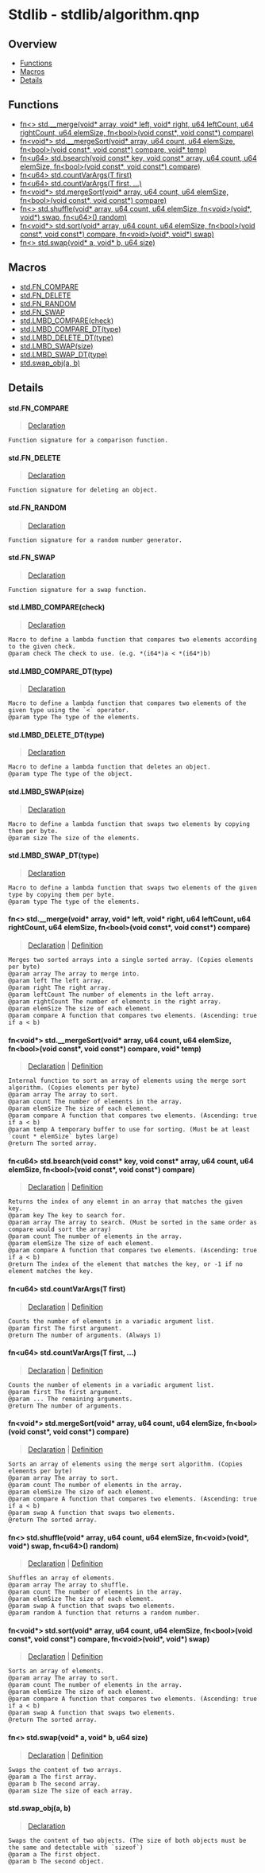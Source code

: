 
# Stdlib - stdlib/algorithm.qnp

## Overview
 - [Functions](#functions)
 - [Macros](#macros)
 - [Details](#details)


## Functions
 - [fn\<\> std.__merge(void* array, void* left, void* right, u64 leftCount, u64 rightCount, u64 elemSize, fn\<bool\>(void const*, void const*) compare)](#ref_ebbea47ab0159895afefb71fdb4ff376)
 - [fn\<void*\> std.__mergeSort(void* array, u64 count, u64 elemSize, fn\<bool\>(void const*, void const*) compare, void* temp)](#ref_1f22f6cdd86dbcb9114a5c400deaab51)
 - [fn\<u64\> std.bsearch(void const* key, void const* array, u64 count, u64 elemSize, fn\<bool\>(void const*, void const*) compare)](#ref_7620a3b85a107268b00cfae846da61b1)
 - [fn\<u64\> std.countVarArgs(T first)](#ref_a4780167fcc663d4b761f1085e061ac8)
 - [fn\<u64\> std.countVarArgs(T first, ...)](#ref_e891ca08f81c297ec7505f67ffe5fd3d)
 - [fn\<void*\> std.mergeSort(void* array, u64 count, u64 elemSize, fn\<bool\>(void const*, void const*) compare)](#ref_f8335c7fc67db19698fca73fe7d4164c)
 - [fn\<\> std.shuffle(void* array, u64 count, u64 elemSize, fn\<void\>(void*, void*) swap, fn\<u64\>() random)](#ref_83bccb6ff12a3cf3e7e3005acf7489b0)
 - [fn\<void*\> std.sort(void* array, u64 count, u64 elemSize, fn\<bool\>(void const*, void const*) compare, fn\<void\>(void*, void*) swap)](#ref_5c35fd71ac9180a270dc73eddf63e700)
 - [fn\<\> std.swap(void* a, void* b, u64 size)](#ref_89283c97d6eb9724f1a59f3d6ff0da26)

## Macros
 - [std.FN_COMPARE](#ref_3108e91a5c48769163cc6624f068efd4)
 - [std.FN_DELETE](#ref_ff917cbaff2d3e1adcb695ec32d9985c)
 - [std.FN_RANDOM](#ref_0bb2a59d76a8ee4551a6e71931197b31)
 - [std.FN_SWAP](#ref_c21fea908082a6590afa66534aac291d)
 - [std.LMBD_COMPARE(check)](#ref_ddc596d61f92363c82dbffbe1da9f53d)
 - [std.LMBD_COMPARE_DT(type)](#ref_5b91eafb258b9be7e596d2d9179b6b43)
 - [std.LMBD_DELETE_DT(type)](#ref_81e926c19b4035c433be5236c2fa1bf0)
 - [std.LMBD_SWAP(size)](#ref_90e85b2068dfe6c3582b342c4b67c5b4)
 - [std.LMBD_SWAP_DT(type)](#ref_37571d12e94a9eb9c066cc52c7b39c74)
 - [std.swap_obj(a, b)](#ref_829ac646b96c2fe9aeed71e858c87d5f)

## Details
#### <a id="ref_3108e91a5c48769163cc6624f068efd4"/>std.FN_COMPARE
> [Declaration](/stdlib/algorithm.qnp?plain=1#L11)
```qinp
Function signature for a comparison function.
```
#### <a id="ref_ff917cbaff2d3e1adcb695ec32d9985c"/>std.FN_DELETE
> [Declaration](/stdlib/algorithm.qnp?plain=1#L20)
```qinp
Function signature for deleting an object.
```
#### <a id="ref_0bb2a59d76a8ee4551a6e71931197b31"/>std.FN_RANDOM
> [Declaration](/stdlib/algorithm.qnp?plain=1#L17)
```qinp
Function signature for a random number generator.
```
#### <a id="ref_c21fea908082a6590afa66534aac291d"/>std.FN_SWAP
> [Declaration](/stdlib/algorithm.qnp?plain=1#L14)
```qinp
Function signature for a swap function.
```
#### <a id="ref_ddc596d61f92363c82dbffbe1da9f53d"/>std.LMBD_COMPARE(check)
> [Declaration](/stdlib/algorithm.qnp?plain=1#L24)
```qinp
Macro to define a lambda function that compares two elements according to the given check.
@param check The check to use. (e.g. *(i64*)a < *(i64*)b)
```
#### <a id="ref_5b91eafb258b9be7e596d2d9179b6b43"/>std.LMBD_COMPARE_DT(type)
> [Declaration](/stdlib/algorithm.qnp?plain=1#L28)
```qinp
Macro to define a lambda function that compares two elements of the given type using the `<` operator.
@param type The type of the elements.
```
#### <a id="ref_81e926c19b4035c433be5236c2fa1bf0"/>std.LMBD_DELETE_DT(type)
> [Declaration](/stdlib/algorithm.qnp?plain=1#L40)
```qinp
Macro to define a lambda function that deletes an object.
@param type The type of the object.
```
#### <a id="ref_90e85b2068dfe6c3582b342c4b67c5b4"/>std.LMBD_SWAP(size)
> [Declaration](/stdlib/algorithm.qnp?plain=1#L32)
```qinp
Macro to define a lambda function that swaps two elements by copying them per byte.
@param size The size of the elements.
```
#### <a id="ref_37571d12e94a9eb9c066cc52c7b39c74"/>std.LMBD_SWAP_DT(type)
> [Declaration](/stdlib/algorithm.qnp?plain=1#L36)
```qinp
Macro to define a lambda function that swaps two elements of the given type by copying them per byte.
@param type The type of the elements.
```
#### <a id="ref_ebbea47ab0159895afefb71fdb4ff376"/>fn\<\> std.__merge(void* array, void* left, void* right, u64 leftCount, u64 rightCount, u64 elemSize, fn\<bool\>(void const*, void const*) compare)
> [Declaration](/stdlib/algorithm.qnp?plain=1#L77) | [Definition](/stdlib/algorithm.qnp?plain=1#L166)
```qinp
Merges two sorted arrays into a single sorted array. (Copies elements per byte)
@param array The array to merge into.
@param left The left array.
@param right The right array.
@param leftCount The number of elements in the left array.
@param rightCount The number of elements in the right array.
@param elemSize The size of each element.
@param compare A function that compares two elements. (Ascending: true if a < b)
```
#### <a id="ref_1f22f6cdd86dbcb9114a5c400deaab51"/>fn\<void*\> std.__mergeSort(void* array, u64 count, u64 elemSize, fn\<bool\>(void const*, void const*) compare, void* temp)
> [Declaration](/stdlib/algorithm.qnp?plain=1#L67) | [Definition](/stdlib/algorithm.qnp?plain=1#L145)
```qinp
Internal function to sort an array of elements using the merge sort algorithm. (Copies elements per byte)
@param array The array to sort.
@param count The number of elements in the array.
@param elemSize The size of each element.
@param compare A function that compares two elements. (Ascending: true if a < b)
@param temp A temporary buffer to use for sorting. (Must be at least `count * elemSize` bytes large)
@return The sorted array.
```
#### <a id="ref_7620a3b85a107268b00cfae846da61b1"/>fn\<u64\> std.bsearch(void const* key, void const* array, u64 count, u64 elemSize, fn\<bool\>(void const*, void const*) compare)
> [Declaration](/stdlib/algorithm.qnp?plain=1#L105) | [Definition](/stdlib/algorithm.qnp?plain=1#L215)
```qinp
Returns the index of any elemnt in an array that matches the given key.
@param key The key to search for.
@param array The array to search. (Must be sorted in the same order as compare would sort the array)
@param count The number of elements in the array.
@param elemSize The size of each element.
@param compare A function that compares two elements. (Ascending: true if a < b)
@return The index of the element that matches the key, or -1 if no element matches the key.
```
#### <a id="ref_a4780167fcc663d4b761f1085e061ac8"/>fn\<u64\> std.countVarArgs(T first)
> [Declaration](/stdlib/algorithm.qnp?plain=1#L110) | [Definition](/stdlib/algorithm.qnp?plain=1#L235)
```qinp
Counts the number of elements in a variadic argument list.
@param first The first argument.
@return The number of arguments. (Always 1)
```
#### <a id="ref_e891ca08f81c297ec7505f67ffe5fd3d"/>fn\<u64\> std.countVarArgs(T first, ...)
> [Declaration](/stdlib/algorithm.qnp?plain=1#L116) | [Definition](/stdlib/algorithm.qnp?plain=1#L238)
```qinp
Counts the number of elements in a variadic argument list.
@param first The first argument.
@param ... The remaining arguments.
@return The number of arguments.
```
#### <a id="ref_f8335c7fc67db19698fca73fe7d4164c"/>fn\<void*\> std.mergeSort(void* array, u64 count, u64 elemSize, fn\<bool\>(void const*, void const*) compare)
> [Declaration](/stdlib/algorithm.qnp?plain=1#L58) | [Definition](/stdlib/algorithm.qnp?plain=1#L139)
```qinp
Sorts an array of elements using the merge sort algorithm. (Copies elements per byte)
@param array The array to sort.
@param count The number of elements in the array.
@param elemSize The size of each element.
@param compare A function that compares two elements. (Ascending: true if a < b)
@param swap A function that swaps two elements.
@return The sorted array.
```
#### <a id="ref_83bccb6ff12a3cf3e7e3005acf7489b0"/>fn\<\> std.shuffle(void* array, u64 count, u64 elemSize, fn\<void\>(void*, void*) swap, fn\<u64\>() random)
> [Declaration](/stdlib/algorithm.qnp?plain=1#L85) | [Definition](/stdlib/algorithm.qnp?plain=1#L194)
```qinp
Shuffles an array of elements.
@param array The array to shuffle.
@param count The number of elements in the array.
@param elemSize The size of each element.
@param swap A function that swaps two elements.
@param random A function that returns a random number.
```
#### <a id="ref_5c35fd71ac9180a270dc73eddf63e700"/>fn\<void*\> std.sort(void* array, u64 count, u64 elemSize, fn\<bool\>(void const*, void const*) compare, fn\<void\>(void*, void*) swap)
> [Declaration](/stdlib/algorithm.qnp?plain=1#L49) | [Definition](/stdlib/algorithm.qnp?plain=1#L122)
```qinp
Sorts an array of elements.
@param array The array to sort.
@param count The number of elements in the array.
@param elemSize The size of each element.
@param compare A function that compares two elements. (Ascending: true if a < b)
@param swap A function that swaps two elements.
@return The sorted array.
```
#### <a id="ref_89283c97d6eb9724f1a59f3d6ff0da26"/>fn\<\> std.swap(void* a, void* b, u64 size)
> [Declaration](/stdlib/algorithm.qnp?plain=1#L96) | [Definition](/stdlib/algorithm.qnp?plain=1#L203)
```qinp
Swaps the content of two arrays.
@param a The first array.
@param b The second array.
@param size The size of each array.
```
#### <a id="ref_829ac646b96c2fe9aeed71e858c87d5f"/>std.swap_obj(a, b)
> [Declaration](/stdlib/algorithm.qnp?plain=1#L90)
```qinp
Swaps the content of two objects. (The size of both objects must be the same and detectable with `sizeof`)
@param a The first object.
@param b The second object.
```

